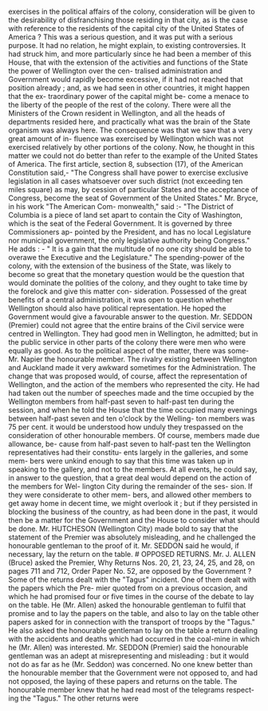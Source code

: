 exercises in the political affairs of the colony, consideration will be given to the desirability of disfranchising those residing in that city, as is the case with reference to the residents of the capital city of the United States of America ? This was a serious question, and it was put with a serious purpose. It had no relation, he might explain, to existing controversies. It had struck him, and more particularly since he had been a member of this House, that with the extension of the activities and functions of the State the power of Wellington over the cen- tralised administration and Government would rapidly become excessive, if it had not reached that position already ; and, as we had seen in other countries, it might happen that the ex- traordinary power of the capital might be- come a menace to the liberty of the people of the rest of the colony. There were all the Ministers of the Crown resident in Wellington, and all the heads of departments resided here, and practically what was the brain of the State organism was always here. The consequence was that we saw that a very great amount of in- fluence was exercised by Wellington which was not exercised relatively by other portions of the colony. Now, he thought in this matter we could not do better than refer to the example of the United States of America. The first article, section 8, subsection (17), of the American Constitution said,- "The Congress shall have power to exercise exclusive legislation in all cases whatsoever over such district (not exceeding ten miles square) as may, by cession of particular States and the acceptance of Congress, become the seat of Government of the United States." Mr. Bryce, in his work "The American Com- monwealth," said :- "The District of Columbia is a piece of land set apart to contain the City of Washington, which is the seat of the Federal Government. It is governed by three Commissioners ap- pointed by the President, and has no local Legislature nor municipal government, the only legislative authority being Congress." He adds : - " It is a gain that the multitude of no one city should be able to overawe the Executive and the Legislature." The spending-power of the colony, with the extension of the business of the State, was likely to become so great that the monetary question would be the question that would dominate the polities of the colony, and they ought to take time by the forelock and give this matter con- sideration. Possessed of the great benefits of a central administration, it was open to question whether Wellington should also have political representation. He hoped the Government would give a favourable answer to the question. Mr. SEDDON (Premier) could not agree that the entire brains of the Civil service were centred in Wellington. They had good men in Wellington, he admitted; but in the public service in other parts of the colony there were men who were equally as good. As to the political aspect of the matter, there was some- Mr. Napier the honourable member. The rivalry existing between Wellington and Auckland made it very awkward sometimes for the Administration. The change that was proposed would, of course, affect the representation of Wellington, and the action of the members who represented the city. He had had taken out the number of speeches made and the time occupied by the Wellington members from half-past seven to half-past ten during the session, and when he told the House that the time occupied many evenings between half-past seven and ten o'clock by the Welling- ton members was 75 per cent. it would be understood how unduly they trespassed on the consideration of other honourable members. Of course, members made due allowance, be- cause from half-past seven to half-past ten the Wellington representatives had their constitu- ents largely in the galleries, and some mem- bers were unkind enough to say that this time was taken up in speaking to the gallery, and not to the members. At all events, he could say, in answer to the question, that a great deal would depend on the action of the members for Wel- lington City during the remainder of the ses- sion. If they were considerate to other mem- bers, and allowed other members to get away home in decent time, we might overlook it ; but if they persisted in blocking the business of the country, as had been done in the past, it would then be a matter for the Government and the House to consider what should be done. Mr. HUTCHESON (Wellington City) made bold to say that the statement of the Premier was absolutely misleading, and he challenged the honourable gentleman to the proof of it. Mr. SEDDON said he would, if necessary, lay the return on the table. # OPPOSED RETURNS. Mr. J. ALLEN (Bruce) asked the Premier, Why Returns Nos. 20, 21, 23, 24, 25, and 28, on pages 711 and 712, Order Paper No. 52, are opposed by the Government ? Some of the returns dealt with the "Tagus" incident. One of them dealt with the papers which the Pre- mier quoted from on a previous occasion, and which he had promised four or five times in the course of the debate to lay on the table. He (Mr. Allen) asked the honourable gentleman to fulfil that promise and to lay the papers on the table, and also to lay on the table other papers asked for in connection with the transport of troops by the "Tagus." He also asked the honourable gentleman to lay on the table a return dealing with the accidents and deaths which had occurred in the coal-mine in which he (Mr. Allen) was interested. Mr. SEDDON (Premier) said the honourable gentleman was an adept at misrepresenting and misleading : but it would not do as far as he (Mr. Seddon) was concerned. No one knew better than the honourable member that the Government were not opposed to, and had not opposed, the laying of these papers and returns on the table. The honourable member knew that he had read most of the telegrams respect- ing the "Tagus." The other returns were 